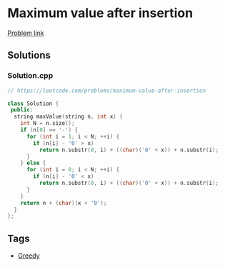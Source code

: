 # Maximum value after insertion

[Problem link](https://leetcode.com/problems/maximum-value-after-insertion)

## Solutions


### Solution.cpp
```cpp
// https://leetcode.com/problems/maximum-value-after-insertion

class Solution {
 public:
  string maxValue(string n, int x) {
    int N = n.size();
    if (n[0] == '-') {
      for (int i = 1; i < N; ++i) {
        if (n[i] - '0' > x)
          return n.substr(0, i) + ((char)('0' + x)) + n.substr(i);
      }
    } else {
      for (int i = 0; i < N; ++i) {
        if (n[i] - '0' < x)
          return n.substr(0, i) + ((char)('0' + x)) + n.substr(i);
      }
    }
    return n + (char)(x + '0');
  }
};
```
## Tags

* [Greedy](/Collections/greedy.md#greedy)
